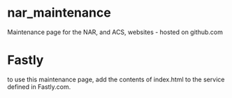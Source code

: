 # nar_maintenance
Maintenance page for the NAR, and ACS, websites - hosted on github.com

# Fastly
to use this maintenance page, add the contents of index.html to the service defined in Fastly.com.

